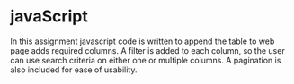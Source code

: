 # javaScript
In this assignment javascript code is written to append the table to web page adds required columns. A filter is added to each column, so the user can use search criteria on either one or multiple columns. A pagination is also included for ease of usability.
